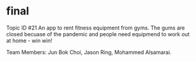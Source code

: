 # final

Topic ID #21
An app to rent fitness equipment from gyms.
The gums are closed becuase of the pandemic and people need equipmend to work out at home - win win!



Team Members:
Jun Bok Choi,
Jason Ring,
Mohammed Alsamarai.